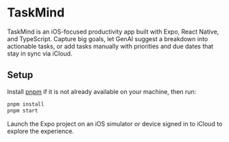 # TaskMind

TaskMind is an iOS-focused productivity app built with Expo, React Native, and TypeScript. Capture big goals, let GenAI suggest a breakdown into actionable tasks, or add tasks manually with priorities and due dates that stay in sync via iCloud.

## Setup
Install [pnpm](https://pnpm.io/) if it is not already available on your machine, then run:
```bash
pnpm install
pnpm start
```
Launch the Expo project on an iOS simulator or device signed in to iCloud to explore the experience.
